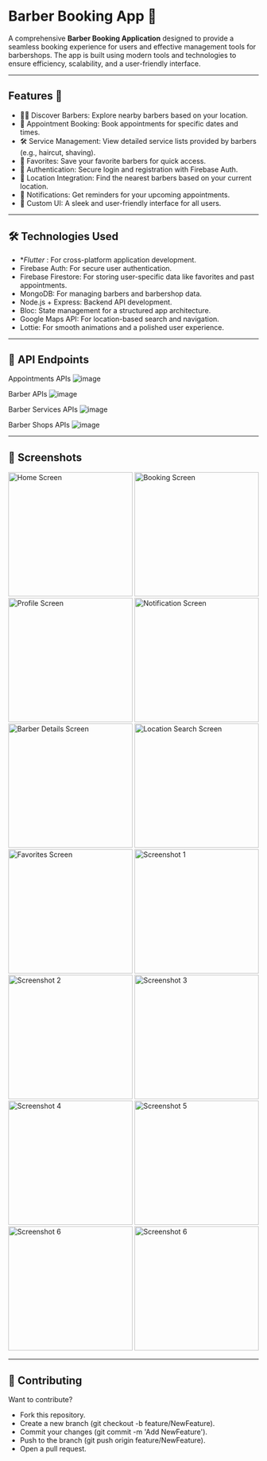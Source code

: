 # Barber Booking App 💈 

A comprehensive **Barber Booking Application** designed to provide a seamless booking experience for users and effective management tools for barbershops. The app is built using modern tools and technologies to ensure efficiency, scalability, and a user-friendly interface.

---

## Features 🚀 

- 💇‍♂️ Discover Barbers: Explore nearby barbers based on your location.
- 📅 Appointment Booking: Book appointments for specific dates and times.
- 🛠️ Service Management: View detailed service lists provided by barbers (e.g., haircut, shaving).
- 🌟 Favorites: Save your favorite barbers for quick access.
- 🔐 Authentication: Secure login and registration with Firebase Auth.
- 📍 Location Integration: Find the nearest barbers based on your current location.
- 🔔 Notifications: Get reminders for your upcoming appointments.
- 🎨 Custom UI: A sleek and user-friendly interface for all users.

---
##  🛠️ Technologies Used
- **Flutter* : For cross-platform application development.
- Firebase Auth: For secure user authentication.
- Firebase Firestore: For storing user-specific data like favorites and past appointments.
- MongoDB: For managing barbers and barbershop data.
- Node.js + Express: Backend API development.
- Bloc: State management for a structured app architecture.
- Google Maps API: For location-based search and navigation.
- Lottie: For smooth animations and a polished user experience.

---
## 📜 API Endpoints

Appointments APIs
![image](https://github.com/user-attachments/assets/1beca59e-9158-48aa-aff5-808ee6c6148e)

Barber APIs
![image](https://github.com/user-attachments/assets/aa010c6b-689e-4d4b-b919-46d4b9c94f4e)


Barber Services APIs
![image](https://github.com/user-attachments/assets/7fd9be05-4110-400e-9567-e94774d8ad46)

Barber Shops APIs
![image](https://github.com/user-attachments/assets/6ce604c1-2115-48d2-aa69-73c1fdccc2f3)

---
## 🎥 Screenshots

<img src="https://github.com/user-attachments/assets/9bca5b82-846f-42c6-b1f2-22c28d54848c" alt="Home Screen" width="250"/>  
<img src="https://github.com/user-attachments/assets/b6829e00-df8c-4e22-97e4-3ce430edb85b" alt="Booking Screen" width="250"/>  
<img src="https://github.com/user-attachments/assets/e98ddc64-8bc3-4820-ab6c-8e658f06a7e0" alt="Profile Screen" width="250"/>  
<img src="https://github.com/user-attachments/assets/87e66eff-6a09-4684-91b7-36bd9e9d3534" alt="Notification Screen" width="250"/>  
<img src="https://github.com/user-attachments/assets/aa9fe83b-84ff-45ce-b228-06c440f00e33" alt="Barber Details Screen" width="250"/>  
<img src="https://github.com/user-attachments/assets/4fe1bb58-f489-465b-aabb-e911a7b4e541" alt="Location Search Screen" width="250"/>  
<img src="https://github.com/user-attachments/assets/926cd406-eef7-4551-a420-c04a1048cd85" alt="Favorites Screen" width="250"/>  
<img src="https://github.com/user-attachments/assets/655c7f38-ffb1-479c-bd44-3d996ffd11bd" alt="Screenshot 1" width="250"/>  
<img src="https://github.com/user-attachments/assets/49b49120-5750-43b2-b314-7ae6542ed4e0" alt="Screenshot 2" width="250"/>  
<img src="https://github.com/user-attachments/assets/6528c0ac-81d5-4b34-84f9-e04a62875932" alt="Screenshot 3" width="250"/>  
<img src="https://github.com/user-attachments/assets/2aa0f91d-1d5d-4106-b30b-e223ed318b9a" alt="Screenshot 4" width="250"/>  
<img src="https://github.com/user-attachments/assets/10cca143-d7b2-4f0d-9a16-45dc192ef29e" alt="Screenshot 5" width="250"/>  
<img src="https://github.com/user-attachments/assets/d796c578-96f3-425e-94fc-23b7eea547c3" alt="Screenshot 6" width="250"/>  
<img src="https://github.com/user-attachments/assets/6ad7ebe2-751c-4994-b6a7-6eaed945f467" alt="Screenshot 6" width="250"/>  

---

## 🤝 Contributing
Want to contribute?

- Fork this repository.
- Create a new branch (git checkout -b feature/NewFeature).
- Commit your changes (git commit -m 'Add NewFeature').
- Push to the branch (git push origin feature/NewFeature).
- Open a pull request.
